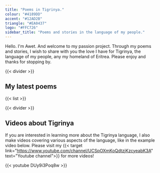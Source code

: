 ```yaml
---
title: "Poems in Tigrinya."
colour: "#4189DD"
accent: "#12AD2B"
triangle: "#EA0437"
logo: "#FFC726"
sidebar_title: "Poems and stories in the language of my people."
---
```


Hello. I'm Awet. And welcome to my passion project. Through my poems and stories, I wish to share with you the love I have for Tigrinya, the language of my people, any my homeland of Eritrea. Please enjoy and thanks for stopping by.

{{< divider >}}

## My latest poems

{{< list >}}

{{< divider >}}

## Videos about Tigrinya

If you are interested in learning more about the Tigrinya language, I also make videos covering various aspects of the language, like in the example video below. Please visit my {{< target link="https://www.youtube.com/channel/UCSpOXmKoQdtzjKzcyeabK3A" text="Youtube channel">}} for more videos!

{{< youtube DUy9i3Poq8w >}}
